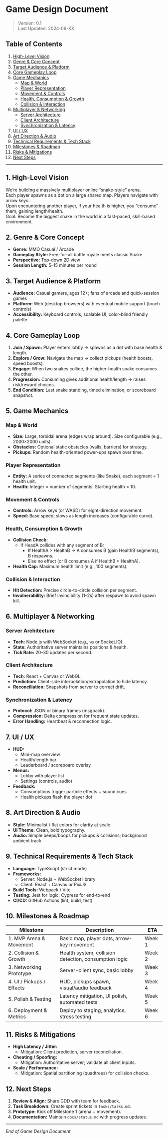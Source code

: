 # Game Design Document

> Version: 0.1  
> Last Updated: 2024-06-XX

## Table of Contents

1. [High-Level Vision](#high-level-vision)  
2. [Genre & Core Concept](#genre-core-concept)  
3. [Target Audience & Platform](#target-audience-platform)  
4. [Core Gameplay Loop](#core-gameplay-loop)  
5. [Game Mechanics](#game-mechanics)  
   - [Map & World](#map-world)  
   - [Player Representation](#player-representation)  
   - [Movement & Controls](#movement-controls)  
   - [Health, Consumption & Growth](#health-consumption-growth)  
   - [Collision & Interaction](#collision-interaction)  
6. [Multiplayer & Networking](#multiplayer-networking)  
   - [Server Architecture](#server-architecture)  
   - [Client Architecture](#client-architecture)  
   - [Synchronization & Latency](#synchronization-latency)  
7. [UI / UX](#ui-ux)  
8. [Art Direction & Audio](#art-direction-audio)  
9. [Technical Requirements & Tech Stack](#technical-requirements-tech-stack)  
10. [Milestones & Roadmap](#milestones-roadmap)  
11. [Risks & Mitigations](#risks-mitigations)  
12. [Next Steps](#next-steps)  

---

## 1. High-Level Vision

We’re building a massively multiplayer online “snake-style” arena.  
Each player spawns as a dot on a large shared map. Players navigate with arrow keys.  
Upon encountering another player, if your health is higher, you “consume” them, gaining length/health.  
Goal: Become the biggest snake in the world in a fast-paced, skill-based environment.

## 2. Genre & Core Concept

- **Genre:** MMO Casual / Arcade  
- **Gameplay Style:** Free-for-all battle royale meets classic Snake  
- **Perspective:** Top-down 2D view  
- **Session Length:** 5–15 minutes per round

## 3. Target Audience & Platform

- **Audience:** Casual gamers, ages 12+; fans of arcade and quick-session games  
- **Platform:** Web (desktop browsers) with eventual mobile support (touch controls)  
- **Accessibility:** Keyboard controls, scalable UI, color-blind friendly palette  

## 4. Core Gameplay Loop

1. **Join / Spawn:** Player enters lobby → spawns as a dot with base health & length.  
2. **Explore / Grow:** Navigate the map → collect pickups (health boosts, speed boosts).  
3. **Engage:** When two snakes collide, the higher-health snake consumes the other.  
4. **Progression:** Consuming gives additional health/length → raises risk/reward choices.  
5. **End Condition:** Last snake standing, timed elimination, or scoreboard snapshot.

## 5. Game Mechanics

### Map & World
- **Size:** Large, toroidal arena (edges wrap around). Size configurable (e.g., 2000×2000 units).  
- **Obstacles:** Optional static obstacles (walls, barriers) for strategy.  
- **Pickups:** Random health-oriented power-ups spawn over time.

### Player Representation
- **Entity:** A series of connected segments (like Snake), each segment = 1 health unit.  
- **Health:** Integer = number of segments. Starting health = 10.  

### Movement & Controls
- **Controls:** Arrow keys (or WASD) for eight-direction movement.  
- **Speed:** Base speed; slows as length increases (configurable curve).  

### Health, Consumption & Growth
- **Collision Check:**  
  - If HeadA collides with any segment of B:  
    - If HealthA > HealthB → A consumes B (gain HealthB segments), B respawns.  
    - Else no effect (or B consumes A if HealthB > HealthA).  
- **Health Cap:** Maximum health limit (e.g., 100 segments).  

### Collision & Interaction
- **Hit Detection:** Precise circle-to-circle collision per segment.  
- **Invulnerability:** Brief invincibility (1–2s) after respawn to avoid spawn kill.

## 6. Multiplayer & Networking

### Server Architecture
- **Tech:** Node.js with WebSocket (e.g., `ws` or Socket.IO).  
- **State:** Authoritative server maintains positions & health.  
- **Tick Rate:** 20–30 updates per second.

### Client Architecture
- **Tech:** React + Canvas or WebGL.  
- **Prediction:** Client-side interpolation/extrapolation to hide latency.  
- **Reconciliation:** Snapshots from server to correct drift.

### Synchronization & Latency
- **Protocol:** JSON or binary frames (msgpack).  
- **Compression:** Delta compression for frequent state updates.  
- **Error Handling:** Heartbeat & reconnection logic.

## 7. UI / UX

- **HUD:**  
  - Mini-map overview  
  - Health/length bar  
  - Leaderboard / scoreboard overlay  
- **Menus:**  
  - Lobby with player list  
  - Settings (controls, audio)  
- **Feedback:**  
  - Consumptions trigger particle effects + sound cues  
  - Health pickups flash the player dot

## 8. Art Direction & Audio

- **Style:** Minimalist / flat colors for clarity at scale.  
- **UI Theme:** Clean, bold typography.  
- **Audio:** Simple beeps/boops for pickups & collisions; background ambient track.

## 9. Technical Requirements & Tech Stack

- **Language:** TypeScript (strict mode)  
- **Frameworks:**  
  - Server: Node.js + WebSocket library  
  - Client: React + Canvas or PixiJS  
- **Build Tools:** Webpack / Vite  
- **Testing:** Jest for logic; Cypress for end-to-end  
- **CI/CD:** GitHub Actions (lint, build, test)

## 10. Milestones & Roadmap

| Milestone                       | Description                                            | ETA      |
|---------------------------------|--------------------------------------------------------|----------|
| 1. MVP Arena & Movement         | Basic map, player dots, arrow-key movement             | Week 1   |
| 2. Collision & Growth           | Health system, collision detection, consumption logic  | Week 2   |
| 3. Networking Prototype         | Server-client sync, basic lobby                        | Week 3   |
| 4. UI / Pickups / Effects       | HUD, pickups spawn, visual/audio feedback              | Week 4   |
| 5. Polish & Testing             | Latency mitigation, UI polish, automated tests         | Week 5   |
| 6. Deployment & Metrics         | Deploy to staging, analytics, stress testing           | Week 6   |

## 11. Risks & Mitigations

- **High Latency / Jitter:**  
  - Mitigation: Client prediction, server reconciliation.
- **Cheating / Spoofing:**  
  - Mitigation: Authoritative server; validate all client inputs.
- **Scale / Performance:**  
  - Mitigation: Spatial partitioning (quadtrees) for collision checks.

## 12. Next Steps

1. **Review & Align:** Share GDD with team for feedback.  
2. **Task Breakdown:** Create sprint tickets in `tasks/tasks.md`.  
3. **Prototype:** Kick off Milestone 1 (arena + movement).  
4. **Documentation:** Maintain `docs/status.md` with progress updates.  

---
*End of Game Design Document*  